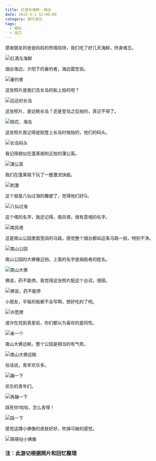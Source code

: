 ```yaml
---
title: 红酒与海鲜--烟台
date: 2015-5-1 12:00:00
category: 旅行游记
tags:
  - 烟台
  - 龙口
---
```


感谢朋友的爸爸妈妈的热情招待，我们吃了好几天海鲜，终身难忘。

![红酒与海鲜](红酒与海鲜--烟台/1.jpg)


<!--more-->

烟台海边，夕阳下的垂钓者，海边蓑笠翁。

![垂钓者](红酒与海鲜--烟台/16.jpg)

这张照片是我们去长岛的船上拍的吧？

![远远的长岛](红酒与海鲜--烟台/2.jpg)

这张照片，是远眺长岛？还是登岛之后拍的，真记不得了。

![桃花、海岛](红酒与海鲜--烟台/4.jpg)

这张照片我记得是刚登上长岛时候拍的，他们的码头。

![长岛码头](红酒与海鲜--烟台/17.jpg)

我记得貌似在蓬莱阁附近拍的蒲公英。

![蒲公英](红酒与海鲜--烟台/3.jpg)

我们在蓬莱阁下玩了一圈激流快艇。

![刺激](红酒与海鲜--烟台/5.jpg)

这个就是八仙过海的雕塑了，觉得他们好Q。

![八仙过海](红酒与海鲜--烟台/6.jpg)

这个塔的名字，我还记得，南风塔，很有意境的名字。

![南风塔](红酒与海鲜--烟台/7.jpg)

这是南山公园里面宽阔的马路，感觉整个烟台都如这条马路一般，特别干净。

![南山公园](红酒与海鲜--烟台/8.jpg)

南山公园的大佛像近拍。上面的名字是捐助者的姓名。

![南山大佛](红酒与海鲜--烟台/9.jpg)

佛说，药不能停。我觉得这张照片配这个台词，很搭。

![佛说，药不能停](红酒与海鲜--烟台/11.jpg)

小朋友，平板的板都不会写啊，想好吃的了吧。

![许愿牌](红酒与海鲜--烟台/10.jpg)

或许在找到真爱前，你们都以为喜欢的是同性。

![亲一个](红酒与海鲜--烟台/12.jpg)

南山大佛远眺，整个公园是相当的有气势。

![南山大佛远眺](红酒与海鲜--烟台/13.jpg)

俗话说，青年欢乐多。

![蹦一下](红酒与海鲜--烟台/14.jpg)

欢乐的青年们。

![再蹦一下](红酒与海鲜--烟台/18.jpg)

踩死你!哈哈，怎么舍得！

![踩一下](红酒与海鲜--烟台/15.jpg)


感觉这蹲小佛像的皮肤好好，吹弹可破的感觉。

![萌萌哒小佛像](红酒与海鲜--烟台/19.jpg)



### 注：此游记根据照片和回忆整理
